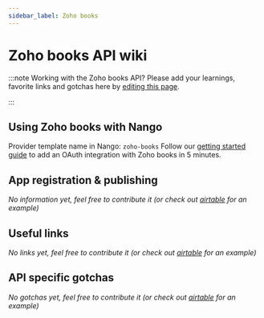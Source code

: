 ```yaml
---
sidebar_label: Zoho books
---
```

# Zoho books API wiki

:::note Working with the Zoho books API?
Please add your learnings, favorite links and gotchas here by [editing this page](https://github.com/nangohq/nango/tree/master/docs/docs/providers/zoho-books.md).

:::

## Using Zoho books with Nango
Provider template name in Nango: `zoho-books`
Follow our [getting started guide](../reference/guide.md) to add an OAuth integration with Zoho books in 5 minutes.

## App registration & publishing
*No information yet, feel free to contribute it (or check out [airtable](airtable.md) for an example)*


## Useful links
*No links yet, feel free to contribute it (or check out [airtable](airtable.md) for an example)*

## API specific gotchas
*No gotchas yet, feel free to contribute it (or check out [airtable](airtable.md) for an example)*
